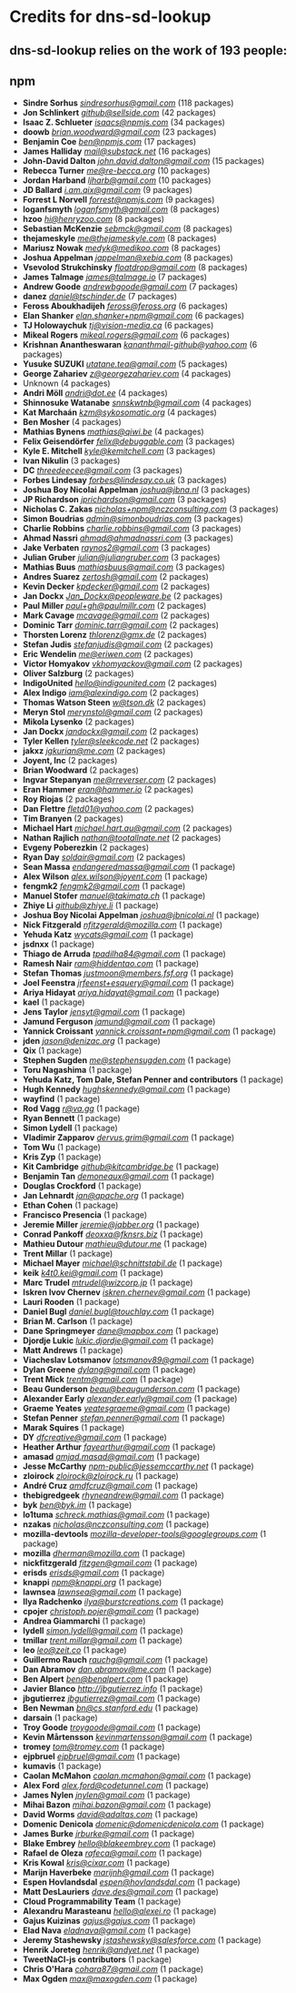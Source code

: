 <!--
  MIT License

  Copyright (c) 2017-2017 Jan Dockx

  Permission is hereby granted, free of charge, to any person obtaining a copy
  of this software and associated documentation files (the "Software"), to deal
  in the Software without restriction, including without limitation the rights
  to use, copy, modify, merge, publish, distribute, sublicense, and/or sell
  copies of the Software, and to permit persons to whom the Software is
  furnished to do so, subject to the following conditions:

  The above copyright notice and this permission notice shall be included in all
  copies or substantial portions of the Software.

  THE SOFTWARE IS PROVIDED "AS IS", WITHOUT WARRANTY OF ANY KIND, EXPRESS OR
  IMPLIED, INCLUDING BUT NOT LIMITED TO THE WARRANTIES OF MERCHANTABILITY,
  FITNESS FOR A PARTICULAR PURPOSE AND NONINFRINGEMENT. IN NO EVENT SHALL THE
  AUTHORS OR COPYRIGHT HOLDERS BE LIABLE FOR ANY CLAIM, DAMAGES OR OTHER
  LIABILITY, WHETHER IN AN ACTION OF CONTRACT, TORT OR OTHERWISE, ARISING FROM,
  OUT OF OR IN CONNECTION WITH THE SOFTWARE OR THE USE OR OTHER DEALINGS IN THE
  SOFTWARE.
-->

# Credits for dns-sd-lookup
## dns-sd-lookup relies on the work of 193 people:


## npm

- **Sindre Sorhus** *sindresorhus@gmail.com* (118 packages)
- **Jon Schlinkert** *github@sellside.com* (42 packages)
- **Isaac Z. Schlueter** *isaacs@npmjs.com* (34 packages)
- **doowb** *brian.woodward@gmail.com* (23 packages)
- **Benjamin Coe** *ben@npmjs.com* (17 packages)
- **James Halliday** *mail@substack.net* (16 packages)
- **John-David Dalton** *john.david.dalton@gmail.com* (15 packages)
- **Rebecca Turner** *me@re-becca.org* (10 packages)
- **Jordan Harband** *ljharb@gmail.com* (10 packages)
- **JD Ballard** *i.am.qix@gmail.com* (9 packages)
- **Forrest L Norvell** *forrest@npmjs.com* (9 packages)
- **loganfsmyth** *loganfsmyth@gmail.com* (8 packages)
- **hzoo** *hi@henryzoo.com* (8 packages)
- **Sebastian McKenzie** *sebmck@gmail.com* (8 packages)
- **thejameskyle** *me@thejameskyle.com* (8 packages)
- **Mariusz Nowak** *medyk@medikoo.com* (8 packages)
- **Joshua Appelman** *jappelman@xebia.com* (8 packages)
- **Vsevolod Strukchinsky** *floatdrop@gmail.com* (8 packages)
- **James Talmage** *james@talmage.io* (7 packages)
- **Andrew Goode** *andrewbgoode@gmail.com* (7 packages)
- **danez** *daniel@tschinder.de* (7 packages)
- **Feross Aboukhadijeh** *feross@feross.org* (6 packages)
- **Elan Shanker** *elan.shanker+npm@gmail.com* (6 packages)
- **TJ Holowaychuk** *tj@vision-media.ca* (6 packages)
- **Mikeal Rogers** *mikeal.rogers@gmail.com* (6 packages)
- **Krishnan Anantheswaran** *kananthmail-github@yahoo.com* (6 packages)
- **Yusuke SUZUKI** *utatane.tea@gmail.com* (5 packages)
- **George Zahariev** *z@georgezahariev.com* (4 packages)
- Unknown (4 packages)
- **Andri Möll** *andri@dot.ee* (4 packages)
- **Shinnosuke Watanabe** *snnskwtnb@gmail.com* (4 packages)
- **Kat Marchaán** *kzm@sykosomatic.org* (4 packages)
- **Ben Mosher** (4 packages)
- **Mathias Bynens** *mathias@qiwi.be* (4 packages)
- **Felix Geisendörfer** *felix@debuggable.com* (3 packages)
- **Kyle E. Mitchell** *kyle@kemitchell.com* (3 packages)
- **Ivan Nikulin** (3 packages)
- **DC** *threedeecee@gmail.com* (3 packages)
- **Forbes Lindesay** *forbes@lindesay.co.uk* (3 packages)
- **Joshua Boy Nicolai Appelman** *joshua@jbna.nl* (3 packages)
- **JP Richardson** *jprichardson@gmail.com* (3 packages)
- **Nicholas C. Zakas** *nicholas+npm@nczconsulting.com* (3 packages)
- **Simon Boudrias** *admin@simonboudrias.com* (3 packages)
- **Charlie Robbins** *charlie.robbins@gmail.com* (3 packages)
- **Ahmad Nassri** *ahmad@ahmadnassri.com* (3 packages)
- **Jake Verbaten** *raynos2@gmail.com* (3 packages)
- **Julian Gruber** *julian@juliangruber.com* (3 packages)
- **Mathias Buus** *mathiasbuus@gmail.com* (3 packages)
- **Andres Suarez** *zertosh@gmail.com* (2 packages)
- **Kevin Decker** *kpdecker@gmail.com* (2 packages)
- **Jan Dockx** *<Jan_Dockx@peopleware.be>* (2 packages)
- **Paul Miller** *paul+gh@paulmillr.com* (2 packages)
- **Mark Cavage** *mcavage@gmail.com* (2 packages)
- **Dominic Tarr** *dominic.tarr@gmail.com* (2 packages)
- **Thorsten Lorenz** *thlorenz@gmx.de* (2 packages)
- **Stefan Judis** *stefanjudis@gmail.com* (2 packages)
- **Eric Wendelin** *me@eriwen.com* (2 packages)
- **Victor Homyakov** *vkhomyackov@gmail.com* (2 packages)
- **Oliver Salzburg** (2 packages)
- **IndigoUnited** *hello@indigounited.com* (2 packages)
- **Alex Indigo** *iam@alexindigo.com* (2 packages)
- **Thomas Watson Steen** *w@tson.dk* (2 packages)
- **Meryn Stol** *merynstol@gmail.com* (2 packages)
- **Mikola Lysenko** (2 packages)
- **Jan Dockx** *jandockx@gmail.com* (2 packages)
- **Tyler Kellen** *tyler@sleekcode.net* (2 packages)
- **jakxz** *jgkurian@me.com* (2 packages)
- **Joyent, Inc** (2 packages)
- **Brian Woodward** (2 packages)
- **Ingvar Stepanyan** *me@rreverser.com* (2 packages)
- **Eran Hammer** *eran@hammer.io* (2 packages)
- **Roy Riojas** (2 packages)
- **Dan Flettre** *fletd01@yahoo.com* (2 packages)
- **Tim Branyen** (2 packages)
- **Michael Hart** *michael.hart.au@gmail.com* (2 packages)
- **Nathan Rajlich** *nathan@tootallnate.net* (2 packages)
- **Evgeny Poberezkin** (2 packages)
- **Ryan Day** *soldair@gmail.com* (2 packages)
- **Sean Massa** *endangeredmassa@gmail.com* (1 package)
- **Alex Wilson** *alex.wilson@joyent.com* (1 package)
- **fengmk2** *fengmk2@gmail.com* (1 package)
- **Manuel Stofer** *manuel@takimata.ch* (1 package)
- **Zhiye Li** *github@zhiye.li* (1 package)
- **Joshua Boy Nicolai Appelman** *joshua@jbnicolai.nl* (1 package)
- **Nick Fitzgerald** *nfitzgerald@mozilla.com* (1 package)
- **Yehuda Katz** *wycats@gmail.com* (1 package)
- **jsdnxx** (1 package)
- **Thiago de Arruda** *tpadilha84@gmail.com* (1 package)
- **Ramesh Nair** *ram@hiddentao.com* (1 package)
- **Stefan Thomas** *justmoon@members.fsf.org* (1 package)
- **Joel Feenstra** *jrfeenst+esquery@gmail.com* (1 package)
- **Ariya Hidayat** *ariya.hidayat@gmail.com* (1 package)
- **kael** (1 package)
- **Jens Taylor** *jensyt@gmail.com* (1 package)
- **Jamund Ferguson** *jamund@gmail.com* (1 package)
- **Yannick Croissant** *yannick.croissant+npm@gmail.com* (1 package)
- **jden** *jason@denizac.org* (1 package)
- **Qix** (1 package)
- **Stephen Sugden** *me@stephensugden.com* (1 package)
- **Toru Nagashima** (1 package)
- **Yehuda Katz, Tom Dale, Stefan Penner and contributors** (1 package)
- **Hugh Kennedy** *hughskennedy@gmail.com* (1 package)
- **wayfind** (1 package)
- **Rod Vagg** *r@va.gg* (1 package)
- **Ryan Bennett** (1 package)
- **Simon Lydell** (1 package)
- **Vladimir Zapparov** *dervus.grim@gmail.com* (1 package)
- **Tom Wu** (1 package)
- **Kris Zyp** (1 package)
- **Kit Cambridge** *github@kitcambridge.be* (1 package)
- **Benjamin Tan** *demoneaux@gmail.com* (1 package)
- **Douglas Crockford** (1 package)
- **Jan Lehnardt** *jan@apache.org* (1 package)
- **Ethan Cohen** (1 package)
- **Francisco Presencia** (1 package)
- **Jeremie Miller** *jeremie@jabber.org* (1 package)
- **Conrad Pankoff** *deoxxa@fknsrs.biz* (1 package)
- **Mathieu Dutour** *mathieu@dutour.me* (1 package)
- **Trent Millar** (1 package)
- **Michael Mayer** *michael@schnittstabil.de* (1 package)
- **keik** *k4t0.kei@gmail.com* (1 package)
- **Marc Trudel** *mtrudel@wizcorp.jp* (1 package)
- **Iskren Ivov Chernev** *iskren.chernev@gmail.com* (1 package)
- **Lauri Rooden** (1 package)
- **Daniel Bugl** *daniel.bugl@touchlay.com* (1 package)
- **Brian M. Carlson** (1 package)
- **Dane Springmeyer** *dane@mapbox.com* (1 package)
- **Djordje Lukic** *lukic.djordje@gmail.com* (1 package)
- **Matt Andrews** (1 package)
- **Viacheslav Lotsmanov** *lotsmanov89@gmail.com* (1 package)
- **Dylan Greene** *dylang@gmail.com* (1 package)
- **Trent Mick** *trentm@gmail.com* (1 package)
- **Beau Gunderson** *beau@beaugunderson.com* (1 package)
- **Alexander Early** *alexander.early@gmail.com* (1 package)
- **Graeme Yeates** *yeatesgraeme@gmail.com* (1 package)
- **Stefan Penner** *stefan.penner@gmail.com* (1 package)
- **Marak Squires** (1 package)
- **DY** *dfcreative@gmail.com* (1 package)
- **Heather Arthur** *fayearthur@gmail.com* (1 package)
- **amasad** *amjad.masad@gmail.com* (1 package)
- **Jesse McCarthy** *npm-public@jessemccarthy.net* (1 package)
- **zloirock** *zloirock@zloirock.ru* (1 package)
- **André Cruz** *amdfcruz@gmail.com* (1 package)
- **thebigredgeek** *rhyneandrew@gmail.com* (1 package)
- **byk** *ben@byk.im* (1 package)
- **lo1tuma** *schreck.mathias@gmail.com* (1 package)
- **nzakas** *nicholas@nczconsulting.com* (1 package)
- **mozilla-devtools** *mozilla-developer-tools@googlegroups.com* (1 package)
- **mozilla** *dherman@mozilla.com* (1 package)
- **nickfitzgerald** *fitzgen@gmail.com* (1 package)
- **erisds** *erisds@gmail.com* (1 package)
- **knappi** *npm@knappi.org* (1 package)
- **lawnsea** *lawnsea@gmail.com* (1 package)
- **Ilya Radchenko** *ilya@burstcreations.com* (1 package)
- **cpojer** *christoph.pojer@gmail.com* (1 package)
- **Andrea Giammarchi** (1 package)
- **lydell** *simon.lydell@gmail.com* (1 package)
- **tmillar** *trent.millar@gmail.com* (1 package)
- **leo** *leo@zeit.co* (1 package)
- **Guillermo Rauch** *rauchg@gmail.com* (1 package)
- **Dan Abramov** *dan.abramov@me.com* (1 package)
- **Ben Alpert** *ben@benalpert.com* (1 package)
- **Javier Blanco** *http://jbgutierrez.info* (1 package)
- **jbgutierrez** *jbgutierrez@gmail.com* (1 package)
- **Ben Newman** *bn@cs.stanford.edu* (1 package)
- **darsain** (1 package)
- **Troy Goode** *troygoode@gmail.com* (1 package)
- **Kevin Mårtensson** *kevinmartensson@gmail.com* (1 package)
- **tromey** *tom@tromey.com* (1 package)
- **ejpbruel** *ejpbruel@gmail.com* (1 package)
- **kumavis** (1 package)
- **Caolan McMahon** *caolan.mcmahon@gmail.com* (1 package)
- **Alex Ford** *alex.ford@codetunnel.com* (1 package)
- **James Nylen** *jnylen@gmail.com* (1 package)
- **Mihai Bazon** *mihai.bazon@gmail.com* (1 package)
- **David Worms** *david@adaltas.com* (1 package)
- **Domenic Denicola** *domenic@domenicdenicola.com* (1 package)
- **James Burke** *jrburke@gmail.com* (1 package)
- **Blake Embrey** *hello@blakeembrey.com* (1 package)
- **Rafael de Oleza** *rafeca@gmail.com* (1 package)
- **Kris Kowal** *kris@cixar.com* (1 package)
- **Marijn Haverbeke** *marijnh@gmail.com* (1 package)
- **Espen Hovlandsdal** *espen@hovlandsdal.com* (1 package)
- **Matt DesLauriers** *dave.des@gmail.com* (1 package)
- **Cloud Programmability Team** (1 package)
- **Alexandru Marasteanu** *hello@alexei.ro* (1 package)
- **Gajus Kuizinas** *gajus@gajus.com* (1 package)
- **Elad Nava** *eladnava@gmail.com* (1 package)
- **Jeremy Stashewsky** *jstashewsky@salesforce.com* (1 package)
- **Henrik Joreteg** *henrik@andyet.net* (1 package)
- **TweetNaCl-js contributors** (1 package)
- **Chris O'Hara** *cohara87@gmail.com* (1 package)
- **Max Ogden** *max@maxogden.com* (1 package)


